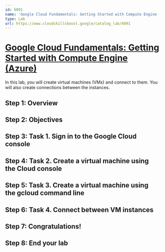 ```yaml
---
id: 6091
name: 'Google Cloud Fundamentals: Getting Started with Compute Engine (Azure)'
type: Lab
url: https://www.cloudskillsboost.google/catalog_lab/6091
---
```


# [Google Cloud Fundamentals: Getting Started with Compute Engine (Azure)](https://www.cloudskillsboost.google/catalog_lab/6091)

In this lab, you will create virtual machines (VMs) and connect to them.  You will also create connections between the instances.

## Step 1: Overview

## Step 2: Objectives

## Step 3: Task 1. Sign in to the Google Cloud console

## Step 4: Task 2. Create a virtual machine using the Cloud console

## Step 5: Task 3. Create a virtual machine using  the gcloud command line

## Step 6: Task 4. Connect between VM instances

## Step 7: Congratulations!

## Step 8: End your lab
